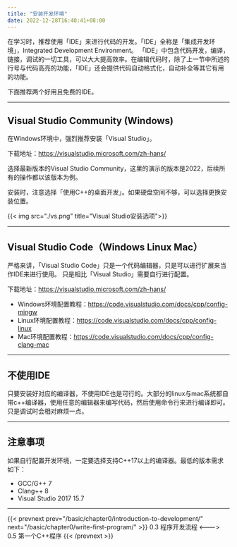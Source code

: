 ```yaml
---
title: "安装开发环境"
date: 2022-12-28T16:40:41+08:00
---
```


在学习时，推荐使用「IDE」来进行代码的开发。「IDE」全称是「集成开发环境」，Integrated Development Environment。
「IDE」中包含代码开发，编译，链接，调试的一切工具，可以大大提高效率。在编辑代码时，除了上一节中所述的行号与代码高亮的功能，「IDE」还会提供代码自动格式化，自动补全等其它有用的功能。

下面推荐两个好用且免费的IDE。

***

## Visual Studio Community (Windows)

在Windows环境中，强烈推荐安装「Visual Studio」。

下载地址：<https://visualstudio.microsoft.com/zh-hans/>

选择最新版本的Visual Studio Community，这里的演示的版本是2022，后续所有的操作都以该版本为例。

安装时，注意选择「使用C++的桌面开发」。如果硬盘空间不够，可以选择更换安装位置。

{{< img src="./vs.png" title="Visual Studio安装选项">}}

***

## Visual Studio Code（Windows Linux Mac）

严格来讲，「Visual Studio Code」只是一个代码编辑器，只是可以进行扩展来当作IDE来进行使用。
只是相比「Visual Studio」需要自行进行配置。

下载地址：<https://visualstudio.microsoft.com/zh-hans/>

* Windows环境配置教程：<https://code.visualstudio.com/docs/cpp/config-mingw>
* Linux环境配置教程：<https://code.visualstudio.com/docs/cpp/config-linux>
* Mac环境配置教程：<https://code.visualstudio.com/docs/cpp/config-clang-mac>

***

## 不使用IDE

只要安装好对应的编译器，不使用IDE也是可行的。大部分的linux与mac系统都自带c++编译器，使用任意的编辑器来编写代码，然后使用命令行来进行编译即可。只是调试时会相对麻烦一点。

***

## 注意事项

如果自行配置开发环境，一定要选择支持C++17以上的编译器。最低的版本需求如下：

* GCC/G++ 7
* Clang++ 8
* Visual Studio 2017 15.7

***

{{< prevnext prev="/basic/chapter0/introduction-to-development/" next="/basic/chapter0/write-first-program/" >}}
0.3 程序开发流程
<--->
0.5 第一个C++程序
{{< /prevnext >}}
